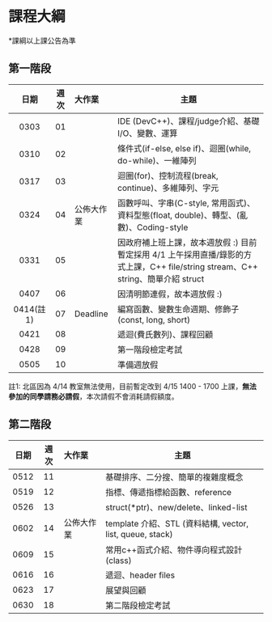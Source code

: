 # 課程大綱

\*課綱以上課公告為準

## 第一階段

|  日期  |  週次  | 大作業          | 主題                                       |
| :--: | :--: | :----------- | ---------------------------------------- |
| 0303 |  01  |              | IDE (DevC++)、課程/judge介紹、基礎I/O、變數、運算      |
| 0310 |  02  |              | 條件式(if-else, else if)、迴圈(while, do-while)、一維陣列 |
| 0317 |  03  |              | 迴圈(for)、控制流程(break, continue)、多維陣列、字元    |
| 0324 |  04  | 公佈大作業        | 函數呼叫、字串(C-style, 常用函式)、資料型態(float, double)、轉型、(亂數)、Coding-style |
| 0331 |  05  |              | 因政府補上班上課，故本週放假 :) 目前暫定採用 4/1 上午採用直播/錄影的方式上課，C++ file/string stream、C++ string、簡單介紹 struct |
| 0407 |  06  |              | 因清明節連假，故本週放假 :)                          |
| 0414(註1) |  07  | Deadline  | 編寫函數、變數生命週期、修飾子(const, long, short)      |
| 0421 |  08  |              | 遞迴(費氏數列)、課程回顧                            |
| 0428 |  09  |              | 第一階段檢定考試                                 |
| 0505 |  10  |               | 準備週放假  |

註1: 北區因為 4/14 教室無法使用，目前暫定改到 4/15 1400 - 1700 上課，**無法參加的同學請務必請假**，本次請假不會消耗請假額度。

## 第二階段
|  日期  |  週次  | 大作業      | 主題                                       |
| :--: | :--: | :------- | ---------------------------------------- |
| 0512 |  11  |            | 基礎排序、二分搜、簡單的複雜度概念 |
| 0519 |  12  |             | 指標、傳遞指標給函數、reference |
| 0526 |  13  |   | struct(*ptr)、new/delete、linked-list |
| 0602 |  14  | 公佈大作業     | template 介紹、STL (資料結構, vector, list, queue, stack) |
| 0609 |  15  |     | 常用c++函式介紹、物件導向程式設計(class)   |
| 0616 |  16  |          | 遞迴、header files                                |
| 0623 |  17  |          | 展望與回顧|
| 0630 |  18  |          | 第二階段檢定考試 |
